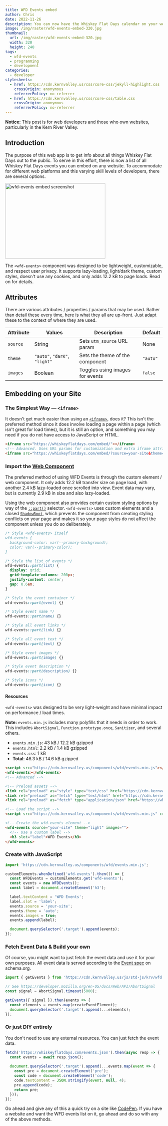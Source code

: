 ```yaml
---
title: WFD Events embed
author: Chris
date: 2022-11-26
description: You can now have the Whiskey Flat Days calendar on your website.
image: /img/raster/wfd-events-embed-320.jpg
thumbnail:
  url: /img/raster/wfd-events-embed-320.jpg
  width: 320
  height: 240
tags:
  - wfd-events
  - programming
  - development
categories:
  - developer
stylesheets:
  - href: https://cdn.kernvalley.us/css/core-css/jekyll-highlight.css
    crossOrigin: anonymous
    referrerPolicy: no-referrer
  - href: https://cdn.kernvalley.us/css/core-css/table.css
    crossOrigin: anonymous
    referrerPolicy: no-referrer
---
```

<div class="status-box info">
  <b>Notice:</b>
  <span>This post is for web developers and those who own websites, particularly in the Kern River Valley.</span>
</div>

## Introduction

The purpose of this web app is to get info about all things Whiskey Flat Days
out to the public. To serve in this effort, there is now a list of all Whiskey
Flat Days events you can embed on any website. To accommodate for different web
platforms and this varying skill levels of developers, there are several options.

<div class="center card shadow">
  <img src="{{ page.image }}" alt="wfd-events embed screenshot" width="320" height="240" loading="lazy" decoding="async" referrerpolicy="no-referrer" />
</div>

The `<wfd-events>` component was designed to be lightweight, customizable, and 
respect user privacy. It supports lazy-loading, light/dark theme, custom styles,
doesn't use any cookies, and only adds 12.2 kB to page loads. Read on for details.

## Attributes

There are various attributes / properties / params that may be used. Rather than
detail these every time, here is what they all are up-front. Just adapt these to
the context of where they are used.

<table class="themed-table">
  <thead>
    <tr>
      <th>Attribute</th>
      <th>Values</th>
      <th>Description</th>
      <th>Default</th>
    </tr>
  </thead>
  <tbody>
    <tr>
      <td><code>source</code></td>
      <td>String</td>
      <td>Sets <code>utm_source</code> URL param</td>
      <td>None</td>
    </tr>
    <tr>
      <td><code>theme</code></td>
      <td><code>"auto"</code>, <code>"darK"</code>, <code>"light"</code></td>
      <td>Sets the theme of the component</td>
      <td><code>"auto"</code></td>
    </tr>
    <tr>
      <td><code>images</code></td>
      <td>Boolean</td>
      <td>Toggles using images for events</td>
      <td><code>false</code></td>
    </tr>
  </tbody>
</table>

## Embedding on your Site

### The Simplest Way &mdash; `<iframe>`

It doesn't get much easier than using an [`<iframe>`](https://developer.mozilla.org/en-US/docs/Web/HTML/Element/iframe),
does it? This isn't the preferred method since it does involve loading a page within
a page (which isn't great for load times), but it is still an option, and something
you may need if you do not have access to JavaScript or HTML.

```html
<iframe src="https://whiskeyflatdays.com/embed/"></iframe>
<!-- Advanced. Uses URL params for customization and extra iframe attributes -->
<iframe src="https://whiskeyflatdays.com/embed/?source=your-site&theme=light" sandbox="allow-scripts allow-popups" referrerpolicy="no-referrer" loading="lazy" width="350" height="500" frameborder="0"></iframe>
```

### Import the [Web Component](https://developer.mozilla.org/en-US/docs/Web/Web_Components/Using_custom_elements)

The preferred method of using WFD Events is through the custom element / web component.
It only adds 12.2 kB transfer size on page load, with another 2.4 kB lazy-loaded
once scrolled into view. Event data may vary, but is currently 2.9 kB in size
and also lazy-loaded.

Using the web component also provides certain custom styling options by way of
the [`::part()`](https://developer.mozilla.org/en-US/docs/Web/CSS/::part) selector.
`<wfd-events>` uses custom elements and a closed [`ShadowRoot`](https://developer.mozilla.org/en-US/docs/Web/API/ShadowRoot),
which prevents the component from creating styling conflicts on your page and
makes it so your page styles do not affect the component unless you do so
deliberately.

```css
/* Style <wfd-events> itself
wfd-events {
  background-color: var(--primary-background);
  color: var(--primary-color);
}

/* Style the list of events */
wfd-events::part(list) {
  display: grid;
  grid-template-columns: 200px;
  justify-content: center;
  gap: 0.6em;
}

/* Style the event container */
wfd-events::part(event) {}

/* Style event name */
wfd-events::part(name) {}

/* Style all event links */
wfd-events::part(link) {}

/* Style all event text */
wfd-events::part(text) {}

/* Style event images */
wfd-events::part(image) {}

/* Style event description */
wfd-events::part(description) {}

/* Style icons */
wfd-events::part(icon) {}
```

#### Resources

`<wfd-events>` was designed to be very light-weight and have minimal impact on
performance / load times.

**Note:** `events.min.js` includes many polyfills that it needs in order to work.
This includes `AbortSignal`, `Function.prototype.once`, `Sanitizer`, and several others.

- `events.min.js`: 43 kB / 12.2 kB gzipped
- `events.html`: 2.2 kB / 1.4 kB gzipped
- `events.css`: 1 kB
- **Total**: 46.3 kB / 14.6 kB gzipped

```html
<script src="https://cdn.kernvalley.us/components/wfd/events.min.js"></script>
<wfd-events></wfd-events>
<!-- Advanced -->

<!-- Preload assets -->
<link rel="preload" as="style" type="text/css" href="https://cdn.kernvalley.us/components/wfd/events.css" crossorigin="anonymous" referrerpolicy="no-referrer" fetchpriority="low" />
<link rel="preload" as="fetch" type="text/html" href="https://cdn.kernvalley.us/components/wfd/events.html" crossorigin="anonymous" referrerpolicy="no-referrer" fetchpriority="low" />
<link rel="preload" as="fetch" type="application/json" href="https://whiskeyflatdays.com/events.json"  crossorigin="anonymous" referrerpolicy="no-referrer" fetchpriority="low"  />

<!-- Load the script -->
<script src="https://cdn.kernvalley.us/components/wfd/events.min.js" crossorigin="anonymous" referrerpolicy="no-referrer" defer=""></script>

<!-- Create the wfd-events element -->
<wfd-events source="your-site" theme="light" images="">
  <!-- Use a custom label -->
  <h3 slot="label">WFD Events</h3>
</wfd-events>
```

### Create with JavaScript

```js
import 'https://cdn.kernvalley.us/components/wfd/events.min.js';

customElements.whenDefined('wfd-events').then(() => {
  const WFDEvents = customElements.get('wfd-events');
  const events = new WFDEvents();
  const label = document.createElement('h3');

  label.textContent = 'WFD Events';
  label.slot = 'label';
  events.source = 'your-site';
  events.theme = 'auto';
  events.images = true;
  events.append(label);

  document.querySelector('.target').append(events);
});
```

### Fetch Event Data & Build your own

Of course, you might want to just fetch the event data and use it for your own
purposes. All event data is served according to the [Event spec](https://schema.org/Event)
on schema.org.

```js
import { getEvents } from 'https://cdn.kernvalley.us/js/std-js/krv/wfd.js';

// See https://developer.mozilla.org/en-US/docs/Web/API/AbortSignal
const signal = AbortSignal.timeout(5000);

getEvents({ signal }).then(events => {
  const elements = events.map(createEventElement);
  document.querySelector('.target').append(...elements);
});
```

### Or just DIY entirely

You don't need to use any external resources. You can just fetch the event data.

```js
fetch('https://whiskeyflatdays.com/events.json').then(async resp => {
  const events = await resp.json();
  
  document.querySelector('.target').append(...events.map(event => {
    const pre = document.createElement('pre');
    const code = document.createElement('code');
    code.textContent = JSON.stringify(event, null, 4);
    pre.append(code);
    return pre;
  }));
});
```

Go ahead and give any of this a quick try on a site like [CodePen](https://codepen.io/pen/).
If you have a website and want the WFD events list on it, go ahead and do so with
any of the above methods.
